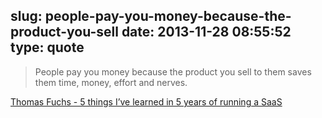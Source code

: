 slug: people-pay-you-money-because-the-product-you-sell
date: 2013-11-28 08:55:52
type: quote
---

> People pay you money because the product you sell to them saves them time, money, effort and nerves.

[Thomas Fuchs - 5 things I’ve learned in 5 years of running a SaaS](http://mir.aculo.us/2013/11/27/5-things-ive-learned-in-5-years-of-running-a-saas/)
